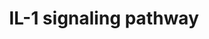 ---
annotations:
- type: Pathway Ontology
  value: interleukin-1 signaling pathway
authors:
- A.Pandey
- MaintBot
- Christine Chichester
- Egonw
- Eweitz
description: 'The interleukin 1 family of cytokines includes interleukin-1 alpha (IL1A),
  beta (IL1B) and the IL-1 receptor antagonist (IL1RN). These bind to the IL-1 receptor
  (IL1R1) as well as its decoy receptor, IL1R2. Upon binding to the ligands, interleukin-1
  alpha or beta, IL1R1 interacts with IL-1 receptor accessory protein (IL1RAP) to
  activate the MAPK/JNK signaling modules. The MAPK pathway leads to activation of
  NFkB complex. As both IL-1 and TNF alpha stimulate the MAPK signaling module and
  activate NFkB, they are synergistic and complement each other''s activity.  Source:
  NetPath http://www.netpath.org/pathways?path_id=NetPath_13'
last-edited: 2021-05-16
organisms:
- Rattus norvegicus
redirect_from:
- /index.php/Pathway:WP355
- /instance/WP355
schema-jsonld:
- '@context': https://schema.org/
  '@id': https://wikipathways.github.io/pathways/WP355.html
  '@type': Dataset
  creator:
    '@type': Organization
    name: WikiPathways
  description: 'The interleukin 1 family of cytokines includes interleukin-1 alpha
    (IL1A), beta (IL1B) and the IL-1 receptor antagonist (IL1RN). These bind to the
    IL-1 receptor (IL1R1) as well as its decoy receptor, IL1R2. Upon binding to the
    ligands, interleukin-1 alpha or beta, IL1R1 interacts with IL-1 receptor accessory
    protein (IL1RAP) to activate the MAPK/JNK signaling modules. The MAPK pathway
    leads to activation of NFkB complex. As both IL-1 and TNF alpha stimulate the
    MAPK signaling module and activate NFkB, they are synergistic and complement each
    other''s activity.  Source: NetPath http://www.netpath.org/pathways?path_id=NetPath_13'
  keywords:
  - MAPK3
  - Irak2
  - AKT1
  - Ptpns1
  - IKBKAP
  - NFKBIA
  - Il1a
  - MAP3K7IP1
  - PELI1
  - Gene Symbol
  - SQSTM1
  - CHUK
  - Irak4
  - IRAK4
  - PRKCZ
  - PLCG1
  - NFKBIB
  - Il1b
  - RELA
  - Il1rap
  - CASP1
  - CAPN1
  - NFKB1
  - IRAK3
  - Il1rn
  - Il1r1
  - Traf6
  - TOLLIP
  - MAP3K14
  - CAPNS1
  - Il1r2
  - Irak1
  - MAPK8
  - MAP2K1
  - MAP3K7
  - PTPN11
  - Myd88
  - MAPK1
  - MAP3K7IP2
  license: CC0
  name: IL-1 signaling pathway
seo: CreativeWork
title: IL-1 signaling pathway
wpid: WP355
---